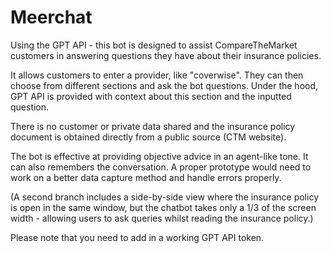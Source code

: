# Meerchat

Using the GPT API - this bot is designed to assist CompareTheMarket customers in answering questions they have about their insurance policies. 

It allows customers to enter a provider, like "coverwise". They can then choose from different sections and ask the bot questions. Under the hood, GPT API is provided with context about this section and the inputted question. 

There is no customer or private data shared and the insurance policy document is obtained directly from a public source (CTM website).

The bot is effective at providing objective advice in an agent-like tone. It can also remembers the conversation. A proper prototype would need to work on a better data capture method and handle errors properly.

(A second branch includes a side-by-side view where the insurance policy is open in the same window, but the chatbot takes only a 1/3 of the screen width - allowing users to ask queries whilst reading the insurance policy.)

Please note that you need to add in a working GPT API token.
